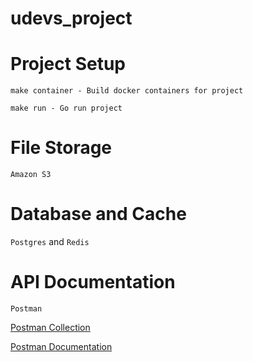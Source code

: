 # udevs_project

# Project Setup

`make container - Build docker containers for project `

`make run - Go run project`

# File Storage

`Amazon S3 `

# Database and Cache

`Postgres` and `Redis`

# API Documentation

`Postman`

[Postman Collection](https://dark-zodiac-330822.postman.co/workspace/92d735fe-3369-40f9-8778-80ee8664b4c7/collection/24390845-0803ccbf-ec5f-4c9a-b523-6b0abc244f27)

[Postman Documentation](https://dark-zodiac-330822.postman.co/workspace/92d735fe-3369-40f9-8778-80ee8664b4c7/documentation/24390845-0803ccbf-ec5f-4c9a-b523-6b0abc244f27)